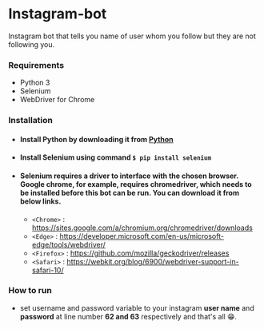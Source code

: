 # Instagram-bot
Instagram bot that tells you name of user whom you follow but they are not following you.

### Requirements
- Python 3
- Selenium
- WebDriver for Chrome

### Installation
- #### Install Python by downloading it from [Python](https://www.python.org/downloads/ "Python")
- #### Install Selenium using command `$ pip install selenium`
- #### Selenium requires a driver to interface with the chosen browser. Google chrome, for example, requires chromedriver, which needs to be installed before this bot can be run. You can download it from below links.
  - `<Chrome>` : <https://sites.google.com/a/chromium.org/chromedriver/downloads>
  - `<Edge>` : <https://developer.microsoft.com/en-us/microsoft-edge/tools/webdriver/>
  - `<Firefox>` : <https://github.com/mozilla/geckodriver/releases>
  - `<Safari>` : <https://webkit.org/blog/6900/webdriver-support-in-safari-10/>

### How to run
- set username and password variable to your instagram **user name** and **password** at line number **62 and 63** respectively and that's all 😁.
 
